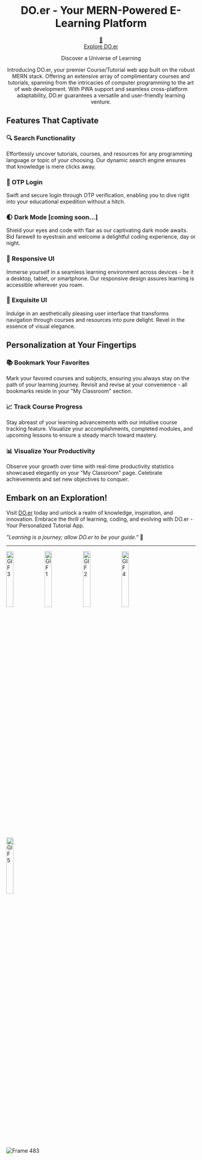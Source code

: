 

<h1 align="center">DO.er - Your MERN-Powered E-Learning Platform</h1>


<p align="center">
  <a href="https://doer.onrender.com/" target="_blank">&#128279;
    <br>
    Explore DO.er
  </a>
</p>

<p align="center">
  Discover a Universe of Learning
</p>

<p align="center">
  Introducing DO.er, your premier Course/Tutorial web app built on the robust MERN stack. Offering an extensive array of complimentary courses and tutorials, spanning from the intricacies of computer programming to the art of web development. With PWA support and seamless cross-platform adaptability, DO.er guarantees a versatile and user-friendly learning venture.
</p>

## Features That Captivate

### 🔍 Search Functionality
Effortlessly uncover tutorials, courses, and resources for any programming language or topic of your choosing. Our dynamic search engine ensures that knowledge is mere clicks away.

### 📱 OTP Login
Swift and secure login through OTP verification, enabling you to dive right into your educational expedition without a hitch.

### 🌓 Dark Mode [coming soon...]
Shield your eyes and code with flair as our captivating dark mode awaits. Bid farewell to eyestrain and welcome a delightful coding experience, day or night.

### 🎨 Responsive UI
Immerse yourself in a seamless learning environment across devices - be it a desktop, tablet, or smartphone. Our responsive design assures learning is accessible wherever you roam.

### 🌈 Exquisite UI
Indulge in an aesthetically pleasing user interface that transforms navigation through courses and resources into pure delight. Revel in the essence of visual elegance.

## Personalization at Your Fingertips

### 📚 Bookmark Your Favorites
Mark your favored courses and subjects, ensuring you always stay on the path of your learning journey. Revisit and revise at your convenience - all bookmarks reside in your "My Classroom" section.

### 📈 Track Course Progress
Stay abreast of your learning advancements with our intuitive course tracking feature. Visualize your accomplishments, completed modules, and upcoming lessons to ensure a steady march toward mastery.

### 📊 Visualize Your Productivity
Observe your growth over time with real-time productivity statistics showcased elegantly on your "My Classroom" page. Celebrate achievements and set new objectives to conquer.

## Embark on an Exploration!

Visit [DO.er](https://www.doer-learnandcode.com) today and unlock a realm of knowledge, inspiration, and innovation. Embrace the thrill of learning, coding, and evolving with DO.er - Your Personalized Tutorial App.

_"Learning is a journey; allow DO.er to be your guide."_ 🚀

---

<img src="https://github.com/prvnlhr/DO.er_mern_pwa/assets/70936225/5b00b822-de40-4b03-8686-a978cc67a6cf" alt="GIF 3" width="19.5%"  margin="1%">
<img src="https://github.com/prvnlhr/DO.er_mern_pwa/assets/70936225/e3366df9-20ef-403d-85a0-36acdc3446c4" alt="GIF 1" width="19.5%"  margin="1%">
<img src="https://github.com/prvnlhr/DO.er_mern_pwa/assets/70936225/369a1435-7080-470e-882b-a5e217f1b4e2" alt="GIF 2" width="19.5%"  margin="1%">
<img src="https://github.com/prvnlhr/DO.er_mern_pwa/assets/70936225/bbcdab33-a4cc-4cb6-b676-286aecfc2072" alt="GIF 4" width="19.5%"  margin="1%">
<img src="https://github.com/prvnlhr/DO.er_mern_pwa/assets/70936225/8fe1bfac-5137-42e1-896a-bbebc12ae03e" alt="GIF 5" width="19.5%"  margin="1%">


<br></br>

![Frame 483](https://github.com/prvnlhr/DO.er_mern_pwa/assets/70936225/7a70a984-86cc-43e3-804e-008917b22979)




